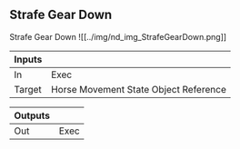 ## Strafe Gear Down
Strafe Gear Down
![[../img/nd_img_StrafeGearDown.png]]

|Inputs||
|--|--|
| In | Exec |
| Target | Horse Movement State Object Reference |

|Outputs||
|--|--|
| Out | Exec |
